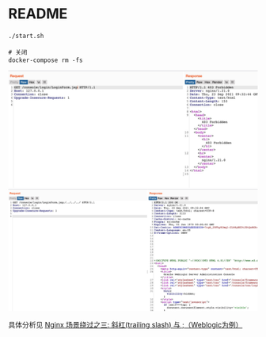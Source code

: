 # README

```
./start.sh

# 关闭
docker-compose rm -fs
```

![](static/1.jpg)
![](static/2.jpg)

具体分析见 [Nginx 场景绕过之三: 斜杠(trailing slash) 与 ;（Weblogic为例）]()